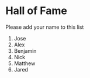 # Hall of Fame
Please add your name to this list

1. Jose
2. Alex
3. Benjamin
4. Nick
5. Matthew
6. Jared
